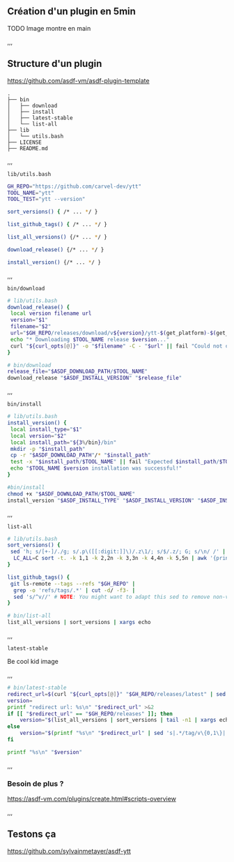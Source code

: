## Création d'un plugin en 5min

TODO Image montre en main

,,,

## Structure d'un plugin

<https://github.com/asdf-vm/asdf-plugin-template>

```shell
.
├── bin
│   ├── download
│   ├── install
│   ├── latest-stable
│   └── list-all
├── lib
│   └── utils.bash
├── LICENSE
├── README.md
```

,,,

`lib/utils.bash`

```bash []
GH_REPO="https://github.com/carvel-dev/ytt"
TOOL_NAME="ytt"
TOOL_TEST="ytt --version"

sort_versions() { /* ... */ }

list_github_tags() { /* ... */ }

list_all_versions() {/* ... */ }

download_release() {/* ... */ }

install_version() {/* ... */ }
```

,,,

`bin/download`

```bash [2-9|11-13]
# lib/utils.bash
download_release() {
 local version filename url
 version="$1"
 filename="$2"
 url="$GH_REPO/releases/download/v${version}/ytt-$(get_platform)-$(get_arch)"
 echo "* Downloading $TOOL_NAME release $version..."
 curl "${curl_opts[@]}" -o "$filename" -C - "$url" || fail "Could not download $url"
}

# bin/download
release_file="$ASDF_DOWNLOAD_PATH/$TOOL_NAME"
download_release "$ASDF_INSTALL_VERSION" "$release_file"
```

,,,

`bin/install`

```bash [7-10|13-14]
# lib/utils.bash
install_version() {
 local install_type="$1"
 local version="$2"
 local install_path="${3%/bin}/bin"
 mkdir -p "$install_path"
 cp -r "$ASDF_DOWNLOAD_PATH"/* "$install_path"
 test -x "$install_path/$TOOL_NAME" || fail "Expected $install_path/$TOOL_NAME to be executable."
 echo "$TOOL_NAME $version installation was successful!"
}

#bin/install
chmod +x "$ASDF_DOWNLOAD_PATH/$TOOL_NAME"
install_version "$ASDF_INSTALL_TYPE" "$ASDF_INSTALL_VERSION" "$ASDF_INSTALL_PATH"
```

,,,

`list-all`

```bash [3-4|8-10|14]
# lib/utils.bash
sort_versions() {
 sed 'h; s/[+-]/./g; s/.p\([[:digit:]]\)/.z\1/; s/$/.z/; G; s/\n/ /' |
  LC_ALL=C sort -t. -k 1,1 -k 2,2n -k 3,3n -k 4,4n -k 5,5n | awk '{print $2}'
}

list_github_tags() {
 git ls-remote --tags --refs "$GH_REPO" |
  grep -o 'refs/tags/.*' | cut -d/ -f3- |
  sed 's/^v//' # NOTE: You might want to adapt this sed to remove non-version strings from tags
}

# bin/list-all
list_all_versions | sort_versions | xargs echo
```

,,,

`latest-stable`

Be cool kid image

,,,

```bash [2|5-8]
# bin/latest-stable
redirect_url=$(curl "${curl_opts[@]}" "$GH_REPO/releases/latest" | sed -n -e "s|^location: *||p" | sed -n -e "s|\r||p")
version=
printf "redirect url: %s\n" "$redirect_url" >&2
if [[ "$redirect_url" == "$GH_REPO/releases" ]]; then
	version="$(list_all_versions | sort_versions | tail -n1 | xargs echo)"
else
	version="$(printf "%s\n" "$redirect_url" | sed 's|.*/tag/v\{0,1\}||')"
fi

printf "%s\n" "$version"

```

,,,

### Besoin de plus ?

<https://asdf-vm.com/plugins/create.html#scripts-overview>

,,,

## Testons ça

<https://github.com/sylvainmetayer/asdf-ytt>
